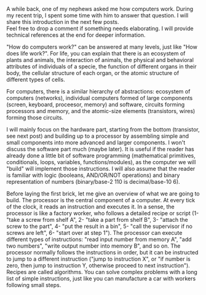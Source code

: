 A while back, one of my nephews asked me how computers work. During my recent trip, I spent some time with him to answer that question. I will share this introduction in the next few  posts.  
Feel free to drop a comment if something needs elaborating. I will provide technical references at the end for deeper information. 

"How do computers work?" can be answered at many levels, just like "How does life work?". For life, you can explain that there is an ecosystem of plants and animals, the interaction of animals, the physical and behavioral attributes of individuals of a specie, the function of different organs in their body, the cellular structure of each organ, or the atomic structure of different types of cells.

For computers, there is a similar hierarchy of abstractions: ecosystem of computers (networks), individual computers formed of large components (screen, keyboard, proceesor, memory) and software, circuits forming processors and memory, and the atomic-size elements (transistors, wires) forming those circuits.

I will mainly focus on the hardware part, starting from the bottom (transistor, see next post) and building up to a processor by assembling simple and small components into more advanced and larger components. I won't discuss the software part much (maybe later). It is useful if the reader has already done a little bit of software programming (mathematical primitives, conditionals, loops, variables, functions/modules), as the computer we will "build" will implement those instructions. 
I will also assume that the reader is familiar with logic (booleans, AND/OR/NOT operations) and binary representation of numbers (binary/base-2 110 is decimal/base-10 6).

Before laying the first brick, let me give an overview of what we are going to build. The processor is the central component of a computer. At every tick of the clock, it reads an instruction and executes it. In a sense, the processor is like a factory worker, who follows a detailed recipe or script (1- "take a screw from shelf A", 2- "take a part from shelf B", 3- "attach the screw to the part", 4- "put the result in a bin", 5- "call the supervisor if no screws are left", 6- "start over at step 1").
The processor can execute different types of instructions: "read input number from memory A", "add two numbers", "write output number into memory B", and so on. The processor normally follows the instructions in order, but it can be instructed to jump to a different instruction ("jump to instruction X", or "if number is zero, then jump to instruction Y, otherwise proceed to next instruction"). Recipes are called algorithms. You can solve complex problems with a long list of simple instructions, just like you can manufacture a car with workers following small steps.

